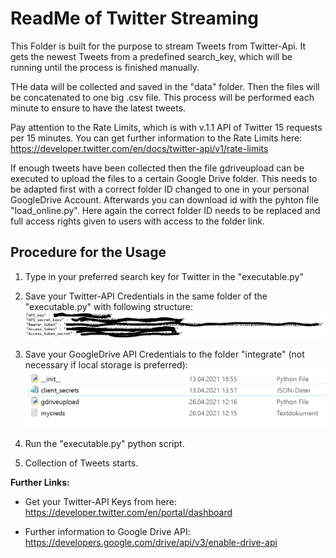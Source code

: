 # ReadMe of Twitter Streaming

This Folder is built for the purpose to stream Tweets from Twitter-Api. It gets the newest Tweets from a predefined search_key, which will be running 
until the process is finished manually.

THe data will be collected and saved in the "data" folder. Then the files will be concatenated to one big .csv file. This process will be performed each minute to 
ensure to have the latest tweets. 

Pay attention to the Rate Limits, which is with v.1.1 API of Twitter 15 requests per 15 minutes. You can get further information to the Rate Limits here: https://developer.twitter.com/en/docs/twitter-api/v1/rate-limits 

If enough tweets have been collected then the file gdriveupload can be executed to upload the files to a certain Google Drive folder. This needs to be adapted first with a correct 
folder ID changed to one in your personal GoogleDrive Account. Afterwards you can download id with the pyhton file "load_online.py". Here again the correct folder ID needs to be replaced and full access rights given to users with access to the folder link.

## Procedure for the Usage

1. Type in your preferred search key for Twitter in the "executable.py"
2. Save your Twitter-API Credentials in the same folder of the "executable.py" with following structure:
![image info](./img/creds_yaml_structure.PNG)

3. Save your GoogleDrive API Credentials to the folder "integrate" (not necessary if local storage is preferred):
![image info](./img/json_google_drive.PNG)

4. Run the "executable.py" python script.
5. Collection of Tweets starts.


**Further Links:**
- Get your Twitter-API Keys from here: https://developer.twitter.com/en/portal/dashboard

- Further information to Google Drive API: https://developers.google.com/drive/api/v3/enable-drive-api
